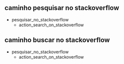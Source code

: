 ## caminho pesquisar no stackoverflow
* pesquisar_no_stackoverflow
    - action_search_on_stackoverflow

## caminho buscar no stackoverflow
* pesquisar_no_stackoverflow
    - action_search_on_stackoverflow